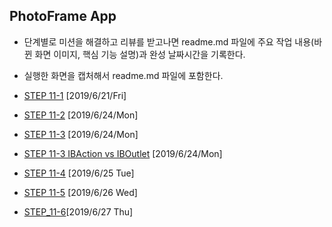 ## PhotoFrame App

- 단계별로 미션을 해결하고 리뷰를 받고나면 readme.md 파일에 주요 작업 내용(바뀐 화면 이미지, 핵심 기능 설명)과 완성 날짜시간을 기록한다.
- 실행한 화면을 캡처해서 readme.md 파일에 포함한다.
- [STEP 11-1](./STEP_11-1.md) [2019/6/21/Fri] 
 - [STEP 11-2](./STEP_11-2.md) [2019/6/24/Mon] 
 - [STEP 11-3](./STEP_11-3.md) [2019/6/24/Mon]
 - [STEP 11-3 IBAction vs IBOutlet](./STEP_11-3-2.md) [2019/6/24/Mon]
 - [STEP 11-4](./STEP_11-4.md) [2019/6/25 Tue]

 - [STEP 11-5](./STEP_11-5.md) [2019/6/26 Wed]
 - [STEP_11-6](./STEP_11-6.md)[2019/6/27 Thu]


